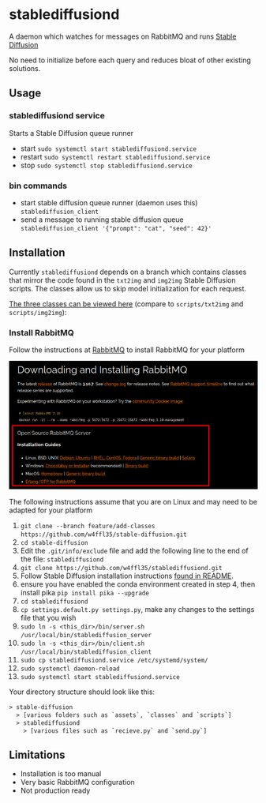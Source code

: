 # stablediffusiond

A daemon which watches for messages on RabbitMQ and runs [Stable Diffusion](https://github.com/CompVis/stable-diffusion)

No need to initialize before each query and reduces bloat of other existing solutions.

## Usage

### stablediffusiond service

Starts a Stable Diffusion queue runner
 
- start `sudo systemctl start stablediffusiond.service`
- restart `sudo systemctl restart stablediffusiond.service`
- stop `sudo systemctl stop stablediffusiond.service`

### bin commands

- start stable diffusion queue runner (daemon uses this) `stablediffusion_client`
- send a message to running stable diffusion queue `stablediffusion_client '{"prompt": "cat", "seed": 42}'`

## Installation

Currently `stablediffusiond` depends on a branch which contains classes that mirror the code found in the 
`txt2img` and `img2img` Stable Diffusion scripts. The classes allow us to skip model initialization for each request.

[The three classes can be viewed here](https://github.com/w4ffl35/stable-diffusion/tree/feature/add-classes/classes) (compare to `scripts/txt2img` and `scripts/img2img`):

### Install RabbitMQ

Follow the instructions at [RabbitMQ](https://www.rabbitmq.com/download.html) to install RabbitMQ for your platform

![img.png](img.png)

The following instructions assume that you are on Linux and may need to be adapted for your platform

1. `git clone --branch feature/add-classes https://github.com/w4ffl35/stable-diffusion.git`
2. `cd stable-diffusion`
3. Edit the `.git/info/exclude` file and add the following line to the end of the file: `stablediffusiond`
4. `git clone https://github.com/w4ffl35/stablediffusiond.git`
5. Follow Stable Diffusion installation instructions [found in README](https://github.com/w4ffl35/stable-diffusion).
6. ensure you have enabled the conda environment created in step 4, then install pika `pip install pika --upgrade`
7. `cd stablediffusiond`
8. `cp settings.default.py settings.py`, make any changes to the settings file that you wish
9. `sudo ln -s <this_dir>/bin/server.sh /usr/local/bin/stablediffusion_server`
10. `sudo ln -s <this_dir>/bin/client.sh /usr/local/bin/stablediffusion_client`
11. `sudo cp stablediffusiond.service /etc/systemd/system/`
12. `sudo systemctl daemon-reload`
13. `sudo systemctl start stablediffusiond.service`

Your directory structure should look like this:

```
> stable-diffusion
  > [various folders such as `assets`, `classes` and `scripts`]
  > stablediffusiond
    > [various files such as `recieve.py` and `send.py`]
```


## Limitations

- Installation is too manual
- Very basic RabbitMQ configuration
- Not production ready
